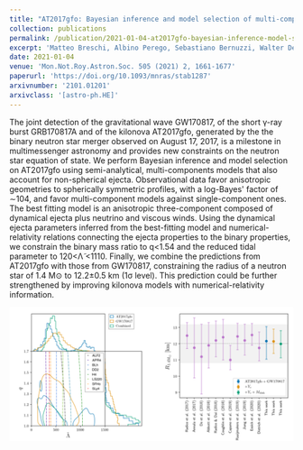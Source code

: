 ```yaml
---
title: "AT2017gfo: Bayesian inference and model selection of multi-component kilonovae and constraints on the neutron star equation of state"
collection: publications
permalink: /publication/2021-01-04-at2017gfo-bayesian-inference-model-selection
excerpt: 'Matteo Breschi, Albino Perego, Sebastiano Bernuzzi, Walter Del Pozzo, Vsevolod Nedora, David Radice, Diego Vescovi'
date: 2021-01-04
venue: 'Mon.Not.Roy.Astron.Soc. 505 (2021) 2, 1661-1677'
paperurl: 'https://doi.org/10.1093/mnras/stab1287'
arxivnumber: '2101.01201'
arxivclass: '[astro-ph.HE]'
---
```


The joint detection of the gravitational wave GW170817, of the short γ-ray burst GRB170817A and of the kilonova AT2017gfo, generated by the the binary neutron star merger observed on August 17, 2017, is a milestone in multimessenger astronomy and provides new constraints on the neutron star equation of state. We perform Bayesian inference and model selection on AT2017gfo using semi-analytical, multi-components models that also account for non-spherical ejecta. Observational data favor anisotropic geometries to spherically symmetric profiles, with a log-Bayes' factor of ∼104, and favor multi-component models against single-component ones. The best fitting model is an anisotropic three-component composed of dynamical ejecta plus neutrino and viscous winds. Using the dynamical ejecta parameters inferred from the best-fitting model and numerical-relativity relations connecting the ejecta properties to the binary properties, we constrain the binary mass ratio to q<1.54 and the reduced tidal parameter to 120<Λ̃ <1110. Finally, we combine the predictions from AT2017gfo with those from GW170817, constraining the radius of a neutron star of 1.4 M⊙ to 12.2±0.5 km (1σ level). This prediction could be further strengthened by improving kilonova models with numerical-relativity information.

![Figure](/images/publications/2021-01-04-at2017gfo-bayesian-inference-model-selection.png)
